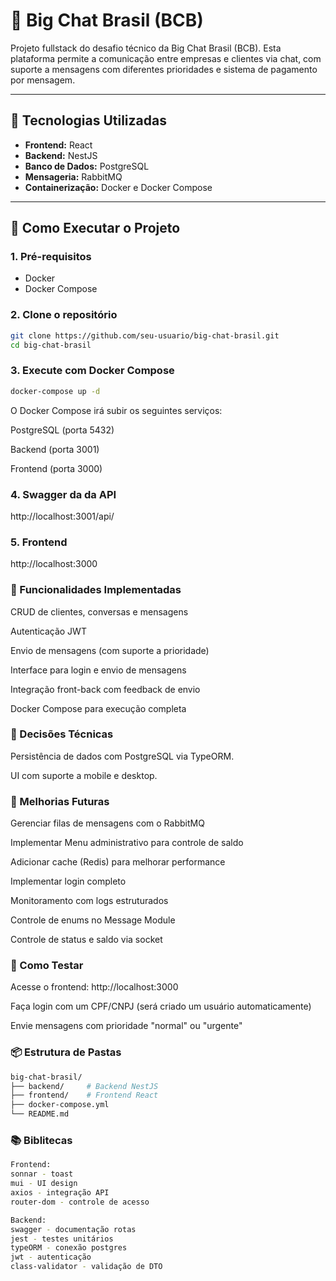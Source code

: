 # 🧠 Big Chat Brasil (BCB)

Projeto fullstack do desafio técnico da Big Chat Brasil (BCB). Esta plataforma permite a comunicação entre empresas e clientes via chat, com suporte a mensagens com diferentes prioridades e sistema de pagamento por mensagem.

---

## 🧩 Tecnologias Utilizadas

- **Frontend:** React
- **Backend:** NestJS
- **Banco de Dados:** PostgreSQL
- **Mensageria:** RabbitMQ
- **Containerização:** Docker e Docker Compose

---

## 🚀 Como Executar o Projeto

### 1. Pré-requisitos

- Docker
- Docker Compose

### 2. Clone o repositório

```bash
git clone https://github.com/seu-usuario/big-chat-brasil.git
cd big-chat-brasil
```

### 3. Execute com Docker Compose
```bash
docker-compose up -d
```

O Docker Compose irá subir os seguintes serviços:

PostgreSQL (porta 5432)

Backend (porta 3001)

Frontend (porta 3000)

### 4. Swagger da da API
http://localhost:3001/api/

### 5. Frontend
http://localhost:3000

### 📱 Funcionalidades Implementadas

CRUD de clientes, conversas e mensagens

Autenticação JWT

Envio de mensagens (com suporte a prioridade)

Interface para login e envio de mensagens

Integração front-back com feedback de envio

Docker Compose para execução completa

### 🧠 Decisões Técnicas

Persistência de dados com PostgreSQL via TypeORM.

UI com suporte a mobile e desktop.

### 📌 Melhorias Futuras
Gerenciar filas de mensagens com o RabbitMQ

Implementar Menu administrativo para controle de saldo

Adicionar cache (Redis) para melhorar performance

Implementar login completo

Monitoramento com logs estruturados

Controle de enums no Message Module

Controle de status e saldo via socket

### 📄 Como Testar

Acesse o frontend: http://localhost:3000

Faça login com um CPF/CNPJ (será criado um usuário automaticamente)

Envie mensagens com prioridade "normal" ou "urgente"

### 📦 Estrutura de Pastas

```bash
big-chat-brasil/
├── backend/     # Backend NestJS
├── frontend/    # Frontend React
├── docker-compose.yml
└── README.md
```

### 📚 Biblitecas

```bash
Frontend:
sonnar - toast
mui - UI design
axios - integração API
router-dom - controle de acesso

Backend:
swagger - documentação rotas
jest - testes unitários
typeORM - conexão postgres
jwt - autenticação
class-validator - validação de DTO
```

